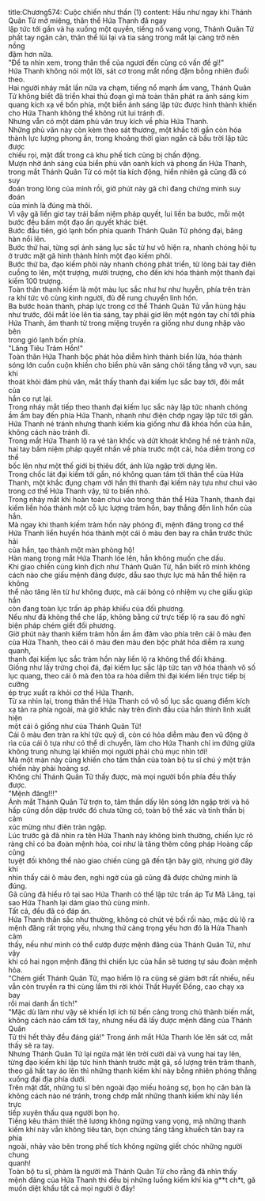 title:Chương574: Cuộc chiến như thần (1)
content:
Hầu như ngay khi Thánh Quân Tử mở miệng, thân thể Hứa Thanh đã ngay<br>lập tức tới gần và hạ xuống một quyền, tiếng nổ vang vọng, Thánh Quân Tử<br>phất tay ngăn cản, thân thể lùi lại và tia sáng trong mắt lại càng trở nên nồng<br>đậm hơn nữa.<br>"Để ta nhìn xem, trong thân thể của ngươi đến cùng có vấn đề gì!"<br>Hứa Thanh không nói một lời, sát cơ trong mắt nồng đậm bỗng nhiên đuổi<br>theo.<br>Hai người nháy mắt lần nữa va chạm, tiếng nổ mạnh ầm vang, Thánh Quân<br>Tử không biết đã triển khai thủ đoạn gì mà toàn thân phát ra ánh sáng kim<br>quang kích xạ về bốn phía, một biển ánh sáng lập tức được hình thành khiến<br>cho Hứa Thanh không thể không rút lui tránh đi.<br>Nhưng vẫn có một dám phù văn truy kích về phía Hứa Thanh.<br>Những phù văn này còn kèm theo sát thương, một khắc tới gần còn hóa<br>thành lực lượng phong ấn, trong khoảng thời gian ngắn cả bầu trời lập tức được<br>chiếu rọi, mặt đất trong cả khu phế tích cũng bị chấn động.<br>Mượn nhờ ánh sáng của biển phù văn oanh kích và phong ấn Hứa Thanh,<br>trong mắt Thánh Quân Tử có một tia kích động, hiển nhiên gã cũng đã có suy<br>đoán trong lòng của mình rồi, giờ phút này gã chỉ đang chứng minh suy đoán<br>của mình là đúng mà thôi.<br>Vì vậy gã liền giơ tay trái bấm niệm pháp quyết, lui liền ba bước, mỗi một<br>bước đều bấm một đạo ấn quyết khác biệt.<br>Bước đầu tiên, gió lạnh bốn phía quanh Thánh Quân Tử phóng đại, băng<br>hàn nổi lên.<br>Bước thứ hai, từng sợi ánh sáng lục sắc từ hư vô hiện ra, nhanh chóng hội tụ<br>ở trước mặt gã hình thành hình một đạo kiếm phôi.<br>Bước thứ ba, đạo kiếm phôi này nhanh chóng phát triển, từ lòng bài tay điên<br>cuồng to lên, một trượng, mười trượng, cho đến khi hóa thành một thanh đại<br>kiếm 100 trượng.<br>Toàn thân thanh kiếm là một màu lục sắc như hư như huyễn, phía trên tràn<br>ra khí tức vô cùng kinh người, đủ để rung chuyển linh hồn.<br>Ba bước hoàn thành, pháp lực trong cơ thể Thánh Quân Tử vẫn hùng hậu<br>như trước, đôi mắt lóe lên tia sáng, tay phải giơ lên một ngón tay chỉ tới phía<br>Hứa Thanh, âm thanh từ trong miệng truyền ra giống như dung nhập vào bên<br>trong gió lạnh bốn phía.<br>"Lăng Tiêu Trảm Hồn!"<br>Toàn thân Hứa Thanh bộc phát hỏa diễm hình thành biển lửa, hóa thành<br>sóng lớn cuồn cuộn khiến cho biển phù văn sáng chói tầng tầng vỡ vụn, sau khi<br>thoát khỏi đám phù văn, mắt thấy thanh đại kiếm lục sắc bay tới, đôi mắt của<br>hắn co rụt lại.<br>Trong nháy mắt tiếp theo thanh đại kiếm lục sắc này lập tức nhanh chóng<br>ầm ầm bay đến phía Hứa Thanh, nhanh như điện chớp ngay lập tức tới gần.<br>Hứa Thanh né tránh nhưng thanh kiếm kia giống như đã khóa hồn của hắn,<br>không cách nào tránh đi.<br>Trong mắt Hứa Thanh lộ ra vẻ tàn khốc và dứt khoát không hề né tránh nữa,<br>hai tay bấm niệm pháp quyết nhấn về phía trước một cái, hỏa diễm trong cơ thể<br>bốc lên như một thế giới bị thiêu đốt, ánh lửa ngập trời dựng lên.<br>Trong chốc lát đại kiếm tới gần, nó không quan tâm tới thân thể của Hứa<br>Thanh, một khắc đụng chạm với hắn thì thanh đại kiếm này tựu như chui vào<br>trong cơ thể Hứa Thanh vậy, từ to biến nhỏ.<br>Trong nháy mắt khi hoàn toàn chui vào trong thân thể Hứa Thanh, thanh đại<br>kiếm liền hóa thành một cỗ lực lượng trảm hồn, bay thẳng đến linh hồn của hắn.<br>Mà ngay khi thanh kiếm trảm hồn này phóng đi, mệnh đăng trong cơ thể<br>Hứa Thanh liền huyến hóa thành một cái ô màu đen bay ra chắn trước thức hải<br>của hắn, tạo thành một màn phòng hộ!<br>Hàn mang trong mắt Hứa Thanh lóe lên, hắn không muốn che dấu.<br>Khi giao chiến cùng kình địch như Thánh Quân Tử, hắn biết rõ mình không<br>cách nào che giấu mệnh đăng được, dẫu sao thực lực mà hắn thể hiện ra không<br>thể nào tăng lên từ hư không được, mà cái bóng có nhiệm vụ che giấu giúp hắn<br>còn đang toàn lực trấn áp pháp khiếu của đối phương.<br>Nếu như đã không thể che lấp, không bằng cứ trực tiếp lộ ra sau đó nghĩ<br>biện pháp chém giết đối phương.<br>Giờ phút này thanh kiếm trảm hồn ầm ầm đâm vào phía trên cái ô màu đen<br>của Hứa Thanh, theo cái ô màu đen màu đen bộc phát hỏa diễm ra xung quanh,<br>thanh đại kiếm lục sắc trảm hồn này liền lộ ra không thể đối kháng.<br>Giống như lấy trứng chọi đá, đại kiếm lục sắc lập tức tan vỡ hóa thành vô số<br>lục quang, theo cái ô mà đen tỏa ra hỏa diễm thì đại kiếm liền trực tiếp bị cưỡng<br>ép trục xuất ra khỏi cơ thể Hứa Thanh.<br>Từ xa nhìn lại, trong thân thể Hứa Thanh có vô số lục sắc quang điểm kích<br>xạ tản ra phía ngoài, mà giờ khắc này trên đỉnh đầu của hắn thình lình xuất hiện<br>một cái ô giống như của Thánh Quân Tử!<br>Cái ô màu đen tràn ra khí tức quỷ dị, còn có hỏa diễm màu đen vũ động ở<br>rìa của cái ô tựa như có thể di chuyển, làm cho Hứa Thanh chỉ im đứng giữa<br>không trung nhưng lại khiến mọi người phải chú mục nhìn tới!<br>Mà một màn này cũng khiến cho tâm thần của toàn bộ tu sĩ chú ý một trận<br>chiến này phải hoảng sợ.<br>Không chỉ Thánh Quân Tử thấy được, mà mọi người bốn phía đều thấy<br>được.<br>"Mệnh đăng!!!"<br>Ánh mắt Thánh Quân Tử trợn to, tâm thần dấy lên sóng lớn ngập trời và hô<br>hấp cũng dồn dập trước đó chưa từng có, toàn bộ thể xác và tinh thần bị cảm<br>xúc mừng như điên tràn ngập.<br>Lúc trước gã đã nhìn ra tên Hứa Thanh này không bình thường, chiến lực rõ<br>ràng chỉ có ba đoàn mệnh hỏa, coi như là tăng thêm công pháp Hoàng cấp cũng<br>tuyệt đối không thể nào giao chiến cùng gã đến tận bây giờ, nhưng giờ đây khi<br>nhìn thấy cái ô màu đen, nghi ngờ của gã cũng đã được chứng minh là đúng.<br>Gã cũng đã hiểu rõ tại sao Hứa Thanh có thể lập tức trấn áp Tư Mã Lăng, tại<br>sao Hứa Thanh lại dám giao thủ cùng mình.<br>Tất cả, đều đã có đáp án.<br>Hứa Thanh thần sắc như thường, không có chút vẻ bối rối nào, mặc dù lộ ra<br>mệnh đăng rất trọng yếu, nhưng thứ càng trọng yếu hơn đó là Hứa Thanh cảm<br>thấy, nếu như mình có thể cướp được mệnh đăng của Thánh Quân Tử, như vậy<br>khi có hai ngọn mệnh đăng thì chiến lực của hắn sẽ tương tự sáu đoàn mệnh<br>hỏa.<br>"Chém giết Thánh Quân Tử, mạo hiểm lộ ra cũng sẽ giảm bớt rất nhiều, nếu<br>vẫn còn truyền ra thì cùng lắm thì rời khỏi Thất Huyết Đồng, cao chạy xa bay<br>rồi mai danh ẩn tích!"<br>"Mặc dù làm như vậy sẽ khiến lợi ích từ bến cảng trong chủ thành biến mất,<br>không cách nào cầm tới tay, nhưng nếu đã lấy được mệnh đăng của Thánh Quân<br>Tử thì hết thảy đều đáng giá!" Trong ánh mắt Hứa Thanh lóe lên sát cơ, mắt<br>thấy sẽ ra tay.<br>Nhưng Thánh Quân Tử lại ngửa mặt lên trời cười dài và vung hai tay lên,<br>từng đạo kiếm khí lập tức hình thành trước mặt gã, số lượng trên trăm thanh,<br>theo gã hất tay áo lên thì những thanh kiếm khí này bỗng nhiên phóng thẳng<br>xuống đại địa phía dưới.<br>Trên mặt đất, những tu sĩ bên ngoài đạo miếu hoảng sợ, bọn họ căn bản là<br>không cách nào né tránh, trong chớp mắt những thanh kiếm khí này liền trực<br>tiếp xuyên thấu qua người bọn họ.<br>Tiếng kêu thảm thiết thê lương không ngừng vang vọng, mà những thanh<br>kiếm khí này vẫn không tiêu tán, bọn chúng tầng tầng khuếch tán bay ra phía<br>ngoài, nhảy vào bên trong phế tích không ngừng giết chóc những người chung<br>quanh!<br>Toàn bộ tu sĩ, phàm là người mà Thánh Quân Tử cho rằng đã nhìn thấy<br>mệnh đăng của Hứa Thanh thì đều bị những luồng kiếm khí kia g**t ch*t, gã<br>muốn diệt khẩu tất cả mọi người ở đây!